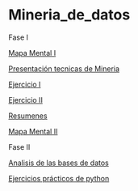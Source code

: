 # Mineria_de_datos

Fase I


[Mapa Mental I](https://github.com/Orlanndo98/Mineria_de_datos/issues/3)

[Presentación tecnicas de Mineria](https://github.com/Orlanndo98/Mineria_de_datos/issues/1 )

[Ejercicio I](https://github.com/Orlanndo98/Mineria_de_datos/blob/master/Regresion.ipynb)

[Ejercicio II](https://github.com/Orlanndo98/Mineria_de_datos/blob/master/A%20priori.ipynb)

[Resumenes](https://github.com/Orlanndo98/Mineria_de_datos/issues/5)

[Mapa Mental II](https://github.com/Orlanndo98/Mineria_de_datos/issues/6)


Fase II

[Analisis de las bases de datos](https://github.com/Orlanndo98/Mineria_de_datos/issues/7)

[Ejercicios prácticos de python](https://github.com/Orlanndo98/Mineria_de_datos/blob/master/Ejercicios%20paython.ipynb)

